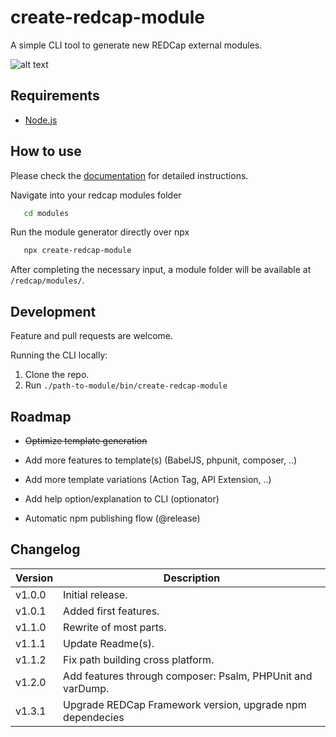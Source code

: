 # create-redcap-module
A simple CLI tool to generate new REDCap external modules.

![alt text](/create-redcap-module-carbon.png "Screenshot")

## Requirements

- [Node.js](https://nodejs.org/en/)

## How to use
Please check the [documentation](https://tertek.github.io/create-redcap-module/) for detailed instructions.

Navigate into your redcap modules folder

```bash
   cd modules
``` 

Run the module generator directly over npx

```bash
   npx create-redcap-module
``` 

After completing the necessary input, a module folder will be available at `/redcap/modules/`.

## Development
Feature and pull requests are welcome.

Running the CLI locally:
1. Clone the repo.
2. Run `./path-to-module/bin/create-redcap-module`


## Roadmap

- ~~Optimize template generation~~
- Add more features to template(s) (BabelJS, phpunit, composer, ..)
- Add more template variations (Action Tag, API Extension, ..)
- Add help option/explanation to CLI (optionator)

- Automatic npm publishing flow (@release)


## Changelog

Version | Description
------- | --------------------
v1.0.0  | Initial release.
v1.0.1  | Added first features.
v1.1.0  | Rewrite of most parts.
v1.1.1  | Update Readme(s).
v1.1.2  | Fix path building cross platform.
v1.2.0  | Add features through composer: Psalm, PHPUnit and varDump.
v1.3.1  | Upgrade REDCap Framework version, upgrade npm dependecies